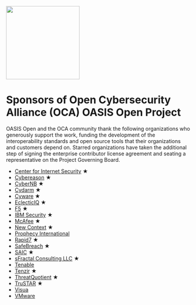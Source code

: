 <img src="artwork/Logo Files/OCA 1.png" width="200">

# Sponsors of Open Cybersecurity Alliance (OCA) OASIS Open Project

OASIS Open and the OCA community thank the following organizations who generously support the work, funding the development of the interoperability standards and open source tools that their organizations and customers depend on. Starred organizations have taken the additional step of signing the enterprise contributor license agreement and seating a representative on the Project Governing Board.


* [Center for Internet Security](https://www.cisecurity.org/) &bigstar;
* [Cybereason](https://www.cybereason.com/) &bigstar;
* [CyberNB](www.cybernb.ca) &bigstar;
* [Cydarm](https://cydarm.com/) &bigstar;
* [Cyware](https://cyware.com/) &bigstar;
* [EclecticIQ](https://www.eclecticiq.com/) &bigstar;
* [F5](https://www.f5.com/) &bigstar;
* [IBM Security](www.ibm.com/) &bigstar;
* [McAfee](www.mcafee.com/) &bigstar;
* [New Context](https://www.newcontext.com/) &bigstar;
* [Prophecy International](https://www.prophecyinternational.com/)
* [Rapid7](https://www.rapid7.com/) &bigstar;
* [SafeBreach](https://safebreach.com/) &bigstar;
* [SAIC](http://www.saic.com/) &bigstar;
* [sFractal Consulting LLC](https://www.sfractal.com/) &bigstar;
* [Tenable](https://www.tenable.com/)
* [Tenzir](https://tenzir.com/) &bigstar;
* [ThreatQuotient](https://www.threatq.com/) &bigstar;
* [TruSTAR](https://www.trustar.co/) &bigstar;
* [Visua](https://visua.com/)
* [VMware](https://www.vmware.com/) 

